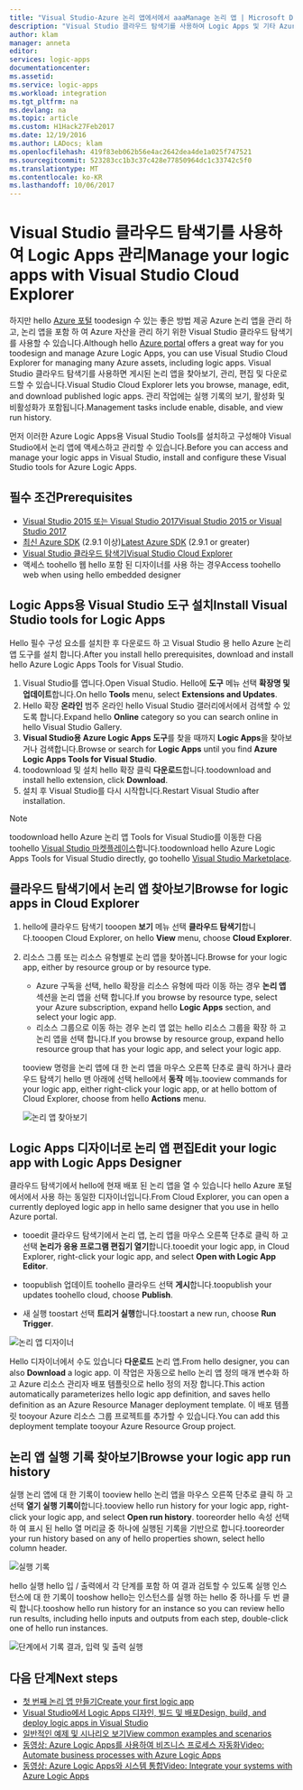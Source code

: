 ```yaml
---
title: "Visual Studio-Azure 논리 앱에서에서 aaaManage 논리 앱 | Microsoft Docs"
description: "Visual Studio 클라우드 탐색기를 사용하여 Logic Apps 및 기타 Azure 자산 관리"
author: klam
manager: anneta
editor: 
services: logic-apps
documentationcenter: 
ms.assetid: 
ms.service: logic-apps
ms.workload: integration
ms.tgt_pltfrm: na
ms.devlang: na
ms.topic: article
ms.custom: H1Hack27Feb2017
ms.date: 12/19/2016
ms.author: LADocs; klam
ms.openlocfilehash: 419f83eb062b56e4ac2642dea4de1a025f747521
ms.sourcegitcommit: 523283cc1b3c37c428e77850964dc1c33742c5f0
ms.translationtype: MT
ms.contentlocale: ko-KR
ms.lasthandoff: 10/06/2017
---
```

# <a name="manage-your-logic-apps-with-visual-studio-cloud-explorer"></a><span data-ttu-id="f4f16-103">Visual Studio 클라우드 탐색기를 사용하여 Logic Apps 관리</span><span class="sxs-lookup"><span data-stu-id="f4f16-103">Manage your logic apps with Visual Studio Cloud Explorer</span></span>

<span data-ttu-id="f4f16-104">하지만 hello [Azure 포털](https://portal.azure.com/) toodesign 수 있는 좋은 방법 제공 Azure 논리 앱을 관리 하 고, 논리 앱을 포함 하 여 Azure 자산을 관리 하기 위한 Visual Studio 클라우드 탐색기를 사용할 수 있습니다.</span><span class="sxs-lookup"><span data-stu-id="f4f16-104">Although hello [Azure portal](https://portal.azure.com/) offers a great way for you toodesign and manage Azure Logic Apps, you can use Visual Studio Cloud Explorer for managing many Azure assets, including logic apps.</span></span> <span data-ttu-id="f4f16-105">Visual Studio 클라우드 탐색기를 사용하면 게시된 논리 앱을 찾아보기, 관리, 편집 및 다운로드할 수 있습니다.</span><span class="sxs-lookup"><span data-stu-id="f4f16-105">Visual Studio Cloud Explorer lets you browse, manage, edit, and download published logic apps.</span></span> <span data-ttu-id="f4f16-106">관리 작업에는 실행 기록의 보기, 활성화 및 비활성화가 포함됩니다.</span><span class="sxs-lookup"><span data-stu-id="f4f16-106">Management tasks include enable, disable, and view run history.</span></span> 

<span data-ttu-id="f4f16-107">먼저 이러한 Azure Logic Apps용 Visual Studio Tools를 설치하고 구성해야 Visual Studio에서 논리 앱에 액세스하고 관리할 수 있습니다.</span><span class="sxs-lookup"><span data-stu-id="f4f16-107">Before you can access and manage your logic apps in Visual Studio, install and configure these Visual Studio tools for Azure Logic Apps.</span></span> 

## <a name="prerequisites"></a><span data-ttu-id="f4f16-108">필수 조건</span><span class="sxs-lookup"><span data-stu-id="f4f16-108">Prerequisites</span></span>

* [<span data-ttu-id="f4f16-109">Visual Studio 2015 또는 Visual Studio 2017</span><span class="sxs-lookup"><span data-stu-id="f4f16-109">Visual Studio 2015 or Visual Studio 2017</span></span>](https://www.visualstudio.com/downloads/download-visual-studio-vs.aspx)
* <span data-ttu-id="f4f16-110">[최신 Azure SDK](https://azure.microsoft.com/downloads/) (2.9.1 이상)</span><span class="sxs-lookup"><span data-stu-id="f4f16-110">[Latest Azure SDK](https://azure.microsoft.com/downloads/) (2.9.1 or greater)</span></span>
* [<span data-ttu-id="f4f16-111">Visual Studio 클라우드 탐색기</span><span class="sxs-lookup"><span data-stu-id="f4f16-111">Visual Studio Cloud Explorer</span></span>](https://marketplace.visualstudio.com/items?itemName=MicrosoftCloudExplorer.CloudExplorerforVisualStudio2015)
* <span data-ttu-id="f4f16-112">액세스 toohello 웹 hello 포함 된 디자이너를 사용 하는 경우</span><span class="sxs-lookup"><span data-stu-id="f4f16-112">Access toohello web when using hello embedded designer</span></span>

## <a name="install-visual-studio-tools-for-logic-apps"></a><span data-ttu-id="f4f16-113">Logic Apps용 Visual Studio 도구 설치</span><span class="sxs-lookup"><span data-stu-id="f4f16-113">Install Visual Studio tools for Logic Apps</span></span>

<span data-ttu-id="f4f16-114">Hello 필수 구성 요소를 설치한 후 다운로드 하 고 Visual Studio 용 hello Azure 논리 앱 도구를 설치 합니다.</span><span class="sxs-lookup"><span data-stu-id="f4f16-114">After you install hello prerequisites, download and install hello Azure Logic Apps Tools for Visual Studio.</span></span>

1. <span data-ttu-id="f4f16-115">Visual Studio를 엽니다.</span><span class="sxs-lookup"><span data-stu-id="f4f16-115">Open Visual Studio.</span></span> <span data-ttu-id="f4f16-116">Hello에 **도구** 메뉴 선택 **확장명 및 업데이트**합니다.</span><span class="sxs-lookup"><span data-stu-id="f4f16-116">On hello **Tools** menu, select **Extensions and Updates**.</span></span>
2. <span data-ttu-id="f4f16-117">Hello 확장 **온라인** 범주 온라인 hello Visual Studio 갤러리에서에서 검색할 수 있도록 합니다.</span><span class="sxs-lookup"><span data-stu-id="f4f16-117">Expand hello **Online** category so you can search online in hello Visual Studio Gallery.</span></span>
3. <span data-ttu-id="f4f16-118">**Visual Studio용 Azure Logic Apps 도구**를 찾을 때까지 **Logic Apps**을 찾아보거나 검색합니다.</span><span class="sxs-lookup"><span data-stu-id="f4f16-118">Browse or search for **Logic Apps** until you find **Azure Logic Apps Tools for Visual Studio**.</span></span>
4. <span data-ttu-id="f4f16-119">toodownload 및 설치 hello 확장 클릭 **다운로드**합니다.</span><span class="sxs-lookup"><span data-stu-id="f4f16-119">toodownload and install hello extension, click **Download**.</span></span>
5. <span data-ttu-id="f4f16-120">설치 후 Visual Studio를 다시 시작합니다.</span><span class="sxs-lookup"><span data-stu-id="f4f16-120">Restart Visual Studio after installation.</span></span>

> [!NOTE]
> <span data-ttu-id="f4f16-121">toodownload hello Azure 논리 앱 Tools for Visual Studio를 이동한 다음 toohello [Visual Studio 마켓플레이스](https://visualstudiogallery.msdn.microsoft.com/e25ad307-46cf-412e-8ba5-5b555d53d2d9)합니다.</span><span class="sxs-lookup"><span data-stu-id="f4f16-121">toodownload hello Azure Logic Apps Tools for Visual Studio directly, go toohello [Visual Studio Marketplace](https://visualstudiogallery.msdn.microsoft.com/e25ad307-46cf-412e-8ba5-5b555d53d2d9).</span></span>

## <a name="browse-for-logic-apps-in-cloud-explorer"></a><span data-ttu-id="f4f16-122">클라우드 탐색기에서 논리 앱 찾아보기</span><span class="sxs-lookup"><span data-stu-id="f4f16-122">Browse for logic apps in Cloud Explorer</span></span>

1.  <span data-ttu-id="f4f16-123">hello에 클라우드 탐색기 tooopen **보기** 메뉴 선택 **클라우드 탐색기**합니다.</span><span class="sxs-lookup"><span data-stu-id="f4f16-123">tooopen Cloud Explorer, on hello **View** menu, choose **Cloud Explorer**.</span></span>
2.  <span data-ttu-id="f4f16-124">리소스 그룹 또는 리소스 유형별로 논리 앱을 찾아봅니다.</span><span class="sxs-lookup"><span data-stu-id="f4f16-124">Browse for your logic app, either by resource group or by resource type.</span></span> 

    * <span data-ttu-id="f4f16-125">Azure 구독을 선택, hello 확장을 리소스 유형에 따라 이동 하는 경우 **논리 앱** 섹션을 논리 앱을 선택 합니다.</span><span class="sxs-lookup"><span data-stu-id="f4f16-125">If you browse by resource type, select your Azure subscription, expand hello **Logic Apps** section, and select your logic app.</span></span> 
    * <span data-ttu-id="f4f16-126">리소스 그룹으로 이동 하는 경우 논리 앱 없는 hello 리소스 그룹을 확장 하 고 논리 앱을 선택 합니다.</span><span class="sxs-lookup"><span data-stu-id="f4f16-126">If you browse by resource group, expand hello resource group that has your logic app, and select your logic app.</span></span>

    <span data-ttu-id="f4f16-127">tooview 명령을 논리 앱에 대 한 논리 앱을 마우스 오른쪽 단추로 클릭 하거나 클라우드 탐색기 hello 맨 아래에 선택 hello에서 **동작** 메뉴.</span><span class="sxs-lookup"><span data-stu-id="f4f16-127">tooview commands for your logic app, either right-click your logic app, or at hello bottom of Cloud Explorer, choose from hello **Actions** menu.</span></span>

    ![논리 앱 찾아보기](./media/logic-apps-manage-from-vs/browse.png)

## <a name="edit-your-logic-app-with-logic-apps-designer"></a><span data-ttu-id="f4f16-129">Logic Apps 디자이너로 논리 앱 편집</span><span class="sxs-lookup"><span data-stu-id="f4f16-129">Edit your logic app with Logic Apps Designer</span></span>

<span data-ttu-id="f4f16-130">클라우드 탐색기에서 hello에 현재 배포 된 논리 앱을 열 수 있습니다 hello Azure 포털에서에서 사용 하는 동일한 디자이너입니다.</span><span class="sxs-lookup"><span data-stu-id="f4f16-130">From Cloud Explorer, you can open a currently deployed logic app in hello same designer that you use in hello Azure portal.</span></span> 

* <span data-ttu-id="f4f16-131">tooedit 클라우드 탐색기에서 논리 앱, 논리 앱을 마우스 오른쪽 단추로 클릭 하 고 선택 **논리가 응용 프로그램 편집기 열기**합니다.</span><span class="sxs-lookup"><span data-stu-id="f4f16-131">tooedit your logic app, in Cloud Explorer, right-click your logic app, and select **Open with Logic App Editor**.</span></span> 

* <span data-ttu-id="f4f16-132">toopublish 업데이트 toohello 클라우드 선택 **게시**합니다.</span><span class="sxs-lookup"><span data-stu-id="f4f16-132">toopublish your updates toohello cloud, choose **Publish**.</span></span> 

* <span data-ttu-id="f4f16-133">새 실행 toostart 선택 **트리거 실행**합니다.</span><span class="sxs-lookup"><span data-stu-id="f4f16-133">toostart a new run, choose **Run Trigger**.</span></span>

![논리 앱 디자이너](./media/logic-apps-manage-from-vs/designer.png)

<span data-ttu-id="f4f16-135">Hello 디자이너에서 수도 있습니다 **다운로드** 논리 앱.</span><span class="sxs-lookup"><span data-stu-id="f4f16-135">From hello designer, you can also **Download** a logic app.</span></span> <span data-ttu-id="f4f16-136">이 작업은 자동으로 hello 논리 앱 정의 매개 변수화 하 고 Azure 리소스 관리자 배포 템플릿으로 hello 정의 저장 합니다.</span><span class="sxs-lookup"><span data-stu-id="f4f16-136">This action automatically parameterizes hello logic app definition, and saves hello definition as an Azure Resource Manager deployment template.</span></span> <span data-ttu-id="f4f16-137">이 배포 템플릿 tooyour Azure 리소스 그룹 프로젝트를 추가할 수 있습니다.</span><span class="sxs-lookup"><span data-stu-id="f4f16-137">You can add this deployment template tooyour Azure Resource Group project.</span></span>

## <a name="browse-your-logic-app-run-history"></a><span data-ttu-id="f4f16-138">논리 앱 실행 기록 찾아보기</span><span class="sxs-lookup"><span data-stu-id="f4f16-138">Browse your logic app run history</span></span>

<span data-ttu-id="f4f16-139">실행 논리 앱에 대 한 기록이 tooview hello 논리 앱을 마우스 오른쪽 단추로 클릭 하 고 선택 **열기 실행 기록이**합니다.</span><span class="sxs-lookup"><span data-stu-id="f4f16-139">tooview hello run history for your logic app, right-click your logic app, and select **Open run history**.</span></span> <span data-ttu-id="f4f16-140">tooreorder hello 속성 선택 하 여 표시 된 hello 열 머리글 중 하나에 실행된 기록을 기반으로 합니다.</span><span class="sxs-lookup"><span data-stu-id="f4f16-140">tooreorder your run history based on any of hello properties shown, select hello column header.</span></span>

![실행 기록](media/logic-apps-manage-from-vs/runs.png)

<span data-ttu-id="f4f16-142">hello 실행 hello 입 / 출력에서 각 단계를 포함 하 여 결과 검토할 수 있도록 실행 인스턴스에 대 한 기록이 tooshow hello는 인스턴스를 실행 하는 hello 중 하나를 두 번 클릭 합니다.</span><span class="sxs-lookup"><span data-stu-id="f4f16-142">tooshow hello run history for an instance so you can review hello run results, including hello inputs and outputs from each step, double-click one of hello run instances.</span></span>

![단계에서 기록 결과, 입력 및 출력 실행](./media/logic-apps-manage-from-vs/history.png)

## <a name="next-steps"></a><span data-ttu-id="f4f16-144">다음 단계</span><span class="sxs-lookup"><span data-stu-id="f4f16-144">Next steps</span></span>

* [<span data-ttu-id="f4f16-145">첫 번째 논리 앱 만들기</span><span class="sxs-lookup"><span data-stu-id="f4f16-145">Create your first logic app</span></span>](logic-apps-create-a-logic-app.md)
* [<span data-ttu-id="f4f16-146">Visual Studio에서 Logic Apps 디자인, 빌드 및 배포</span><span class="sxs-lookup"><span data-stu-id="f4f16-146">Design, build, and deploy logic apps in Visual Studio</span></span>](logic-apps-deploy-from-vs.md)
* [<span data-ttu-id="f4f16-147">일반적인 예제 및 시나리오 보기</span><span class="sxs-lookup"><span data-stu-id="f4f16-147">View common examples and scenarios</span></span>](logic-apps-examples-and-scenarios.md)
* [<span data-ttu-id="f4f16-148">동영상: Azure Logic Apps를 사용하여 비즈니스 프로세스 자동화</span><span class="sxs-lookup"><span data-stu-id="f4f16-148">Video: Automate business processes with Azure Logic Apps</span></span>](http://channel9.msdn.com/Events/Build/2016/T694)
* [<span data-ttu-id="f4f16-149">동영상: Azure Logic Apps와 시스템 통합</span><span class="sxs-lookup"><span data-stu-id="f4f16-149">Video: Integrate your systems with Azure Logic Apps</span></span>](http://channel9.msdn.com/Events/Build/2016/P462)
